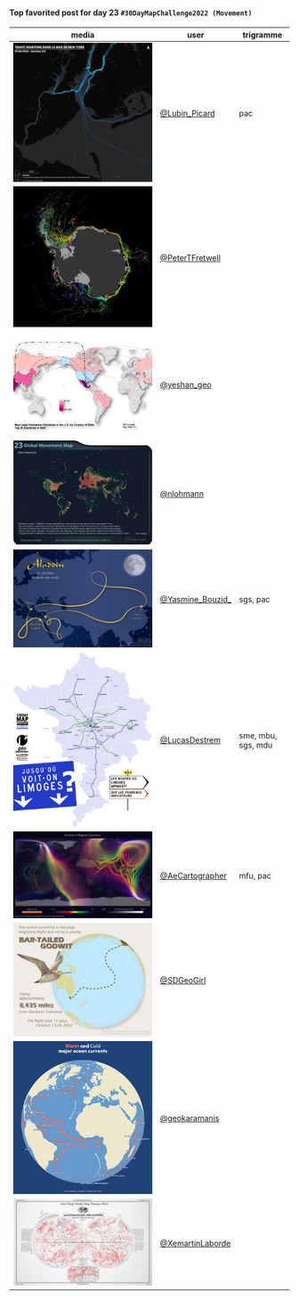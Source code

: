 #### Top favorited post for day 23 `#30DayMapChallenge2022 (Movement)`
| media | user | trigramme |
|-------|------|-----------|
| ![image](../uploads/4b56b434fe68410049044035de532dac/image.png) | [@Lubin_Picard](https://twitter.com/Lubin_Picard/status/1595514301820829701) | pac |
| ![image](../uploads/600ada8c29768b6b3eaab1d46fca07cb/image.png) | [@PeterTFretwell](https://twitter.com/PeterTFretwell/status/1594979062141030400) |  |
| ![image](../uploads/826b6947376822336d7731b5efb5deaa/image.png) | [@yeshan_geo](https://twitter.com/yeshan_geo/status/1595275776147869696) |  |
| ![image](../uploads/f9f9b20cea42eb7acc86763e8092154c/image.png) | [@nlohmann](https://twitter.com/nlohmann/status/1595334368205148160) |  |
| ![image](../uploads/16a3b9bdf6f1a7a8e1988ee361d77b40/image.png) | [@Yasmine_Bouzid\_](https://twitter.com/Yasmine_Bouzid\_/status/1595340319222272000) | sgs, pac |
| ![image](../uploads/db2f464dd31a9d88d7d591c2c4450b05/image.png) | [@LucasDestrem](https://twitter.com/LucasDestrem/status/1595366913881817089) | sme, mbu, sgs, mdu |
| ![image](../uploads/763367f2a3ae7de052614338857008de/image.png) | [@AeCartographer](https://twitter.com/AeCartographer/status/1595679805605056512) | mfu, pac |
| ![image](../uploads/a076a42ae5f3a9db0fbfd1f8171e83aa/image.png) | [@SDGeoGirl](https://twitter.com/SDGeoGirl/status/1595415740403699714) |  |
| ![image](../uploads/bb54802dbf175ace32a9a64316dbd355/image.png) | [@geokaramanis](https://twitter.com/geokaramanis/status/1595472865696137230) |  |
| ![image](../uploads/955f7964af60f8021f9dd248ea67d7d8/image.png) | [@XemartinLaborde](https://twitter.com/XemartinLaborde/status/1595320133853261824) |  |

